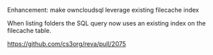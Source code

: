 Enhancement: make owncloudsql leverage existing filecache index

When listing folders the SQL query now uses an existing index on the filecache table.

https://github.com/cs3org/reva/pull/2075
